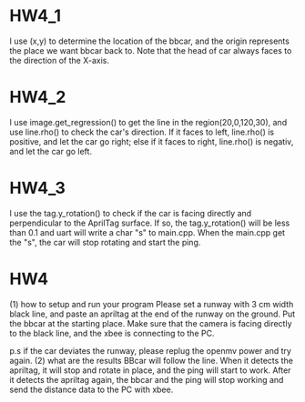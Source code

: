 # HW4_1
I use (x,y) to determine the location of the bbcar, and the origin represents the place we want bbcar back to. Note that the head of car always faces to the direction of the X-axis.

# HW4_2
I use image.get_regression() to get the line in the region(20,0,120,30), and use line.rho() to check the car's direction. If it faces to left, line.rho() is positive, and let the car go right; else if it faces to right, line.rho() is negativ, and let the car go left.

# HW4_3
I use the tag.y_rotation() to check if the car is facing directly and perpendicular to the AprilTag surface. If so, the tag.y_rotation() will be less than 0.1 and uart will write a char "s" to main.cpp. When the main.cpp get the "s", the car will stop rotating and start the ping.

# HW4
(1) how to setup and run your program 
Please set a runway with 3 cm width black line, and paste an apriltag at the end of the runway on the ground. Put the bbcar at the starting place. Make sure that the camera is facing directly to the black line, and the xbee is connecting to the PC.

p.s if the car deviates the runway, please replug the openmv power and try again.
(2) what are the results
BBcar will follow the line. When it detects the apriltag, it will stop and rotate in place, and the ping will start to work. After it detects the apriltag again, the bbcar and the ping will stop working and send the distance data to the PC with xbee.
